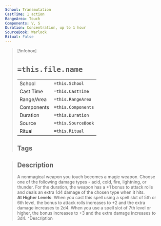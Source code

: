 ```yaml
---
School: Transmutation
CastTime: 1 action
RangeArea: Touch
Components: V, S
Duration: Concentration, up to 1 hour
SourceBook: Warlock
Ritual: False
---
```

> [!infobox]
>
> # `=this.file.name`
> |            |                    |
> | ---------- | ------------------ |
> | School     | `=this.School`     |
> | Cast Time  | `=this.CastTime`   |
> | Range/Area | `=this.RangeArea`  |
> | Components | `=this.Components` |
> | Duration   | `=this.Duration`   |
> | Source     | `=this.SourceBook` |
> | Ritual     | `=this.Ritual`     |
>## Tags
>

> ## Description
> A nonmagical weapon you touch becomes a magic weapon. Choose one of the following damage types - acid, cold, fire, lightning, or thunder. For the duration, the weapon has a +1 bonus to attack rolls and deals an extra 1d4 damage of the chosen type when it hits.<br> <b>At Higher Levels</b>: When you cast this spell using a spell slot of 5th or 6th level, the bonus to attack rolls increases to +2 and the extra damage increases to 2d4. When you use a spell slot of 7th level or higher, the bonus increases to +3 and the extra damage increases to 3d4. 
> ^Description